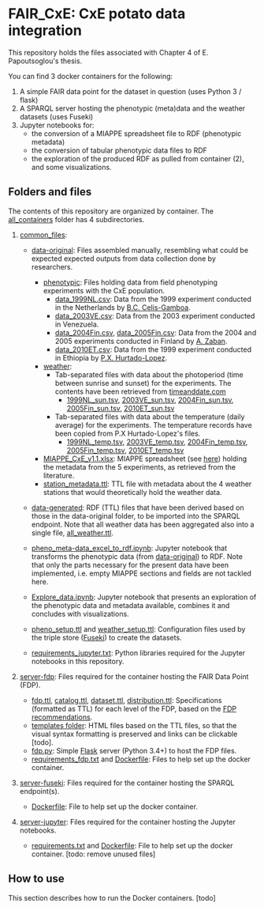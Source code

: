 # FAIR_CxE: CxE potato data integration

This repository holds the files associated with Chapter 4 of E. Papoutsoglou's thesis. 

You can find 3 docker containers for the following:

1. A simple FAIR data point for the dataset in question (uses Python 3 / flask)
2. A SPARQL server hosting the phenotypic (meta)data and the weather datasets (uses Fuseki)
3. Jupyter notebooks for:
	* the conversion of a MIAPPE spreadsheet file to RDF (phenotypic metadata)
	* the conversion of tabular phenotypic data files to RDF
	* the exploration of the produced RDF as pulled from container (2), and some visualizations.


## Folders and files

The contents of this repository are organized by container. The [all_containers](./all_containers) folder has 4 subdirectories. 

1. [common_files](./all_containers/common_files): 

	* [data-original](./all_containers/common_files/data-original): Files assembled manually, resembling what could be expected expected outputs from data collection done by researchers.
		* [phenotypic](./all_containers/common_files/data-original/phenotypic): Files holding data from field phenotyping experiments with the CxE population.
			* [data_1999NL.csv](./all_containers/common_files/data-original/phenotypic/data_1999NL.csv): Data from the 1999 experiment conducted in the Netherlands by [B.C. Celis-Gamboa](https://doi.org/10.1111/j.1744-7348.2003.tb00284.x).
			* [data_2003VE.csv](./all_containers/common_files/data-original/phenotypic/data_2003VE.csv): Data from the 2003 experiment conducted in Venezuela.
			* [data_2004Fin.csv](./all_containers/common_files/data-original/phenotypic/data_2004Fin.csv), [data_2005Fin.csv](./all_containers/common_files/data-original/phenotypic/data_2005Fin.csv): Data from the 2004 and 2005 experiments conducted in Finland by [A. Zaban](https://doi.org/10.33354/smst.76724).
			* [data_2010ET.csv](./all_containers/common_files/data-original/phenotypic/data_2010ET.csv): Data from the 1999 experiment conducted in Ethiopia by [P.X. Hurtado-Lopez](https://doi.org/10.1007/s10681-015-1431-2).
		* [weather](./all_containers/common_files/data-original/weather): 
			* Tab-separated files with data about  the photoperiod (time between sunrise and sunset)  for the experiments. The contents have been retrieved from [timeanddate.com](https://www.timeanddate.com/)
				* [1999NL_sun.tsv](./all_containers/common_files/data-original/weather/1999NL_sun.tsv), [2003VE_sun.tsv](./all_containers/common_files/data-original/weather/2003VE_sun.tsv), [2004Fin_sun.tsv](./all_containers/common_files/data-original/weather/2004Fin_sun.tsv), [2005Fin_sun.tsv](./all_containers/common_files/data-original/weather/2005Fin_sun.tsv), [2010ET_sun.tsv](./all_containers/common_files/data-original/weather/2010ET_sun.tsv)
			* Tab-separated files with data about the temperature (daily average) for the experiments. The temperature records have been copied from P.X Hurtado-Lopez's files.
				* [1999NL_temp.tsv](./all_containers/common_files/data-original/weather/1999NL_temp.tsv), [2003VE_temp.tsv](./all_containers/common_files/data-original/weather/2003VE_temp.tsv), [2004Fin_temp.tsv](./all_containers/common_files/data-original/weather/2004Fin_temp.tsv), [2005Fin_temp.tsv](./all_containers/common_files/data-original/weather/2005Fin_temp.tsv), [2010ET_temp.tsv](./all_containers/common_files/data-original/weather/2010ET_temp.tsv)
		* [MIAPPE_CxE_v1.1.xlsx](./all_containers/common_files/data-original/MIAPPE_CxE_v1.1.xlsx): MIAPPE spreadsheet (see [here](https://github.com/MIAPPE/MIAPPE/tree/master/MIAPPE_Checklist-Data-Model-v1.1/MIAPPE_templates)) holding the metadata from the 5 experiments, as retrieved from the literature. 
		* [station_metadata.ttl](./all_containers/common_files/data-original/station_metadata.ttl): TTL file with metadata about the 4 weather stations that would theoretically hold the weather data.
		
	* [data-generated](./all_containers/common_files/data-generated): RDF (TTL) files that have been derived based on those in the data-original folder, to be imported into the SPARQL endpoint. Note that all weather data has been aggregated also into a single file, [all_weather.ttl](./all_containers/common_files/data-generated/weather/all_weather.ttl).
		
	* [pheno_meta-data_excel_to_rdf.ipynb](./all_containers/common_files/pheno_meta-data_excel_to_rdf.ipynb): Jupyter notebook that transforms the phenotypic data (from [data-original](./all_containers/common_files/data-original)) to RDF. Note that only the parts necessary for the present data have been implemented, i.e. empty MIAPPE sections and fields are not tackled here.
	
	* [Explore_data.ipynb](./all_containers/common_files/Explore_data.ipynb): Jupyter notebook that presents an exploration of the phenotypic data and metadata available, combines it and concludes with visualizations.
	* [pheno_setup.ttl](./all_containers/common_files/pheno_setup.ttl) and [weather_setup.ttl](./all_containers/common_files/weather_setup.ttl): Configuration files used by the triple store ([Fuseki](https://jena.apache.org/documentation/fuseki2/)) to create the datasets.
	
	* [requirements_jupyter.txt](./all_containers/common_files/requirements_jupyter.txt): Python libraries required for the Jupyter notebooks in this repository.

2. [server-fdp](./all_containers/server-fdp): Files required for the container hosting the FAIR Data Point (FDP).
	
	* [fdp.ttl](./all_containers/server-fdp/fdp.ttl), [catalog.ttl](./all_containers/server-fdp/catalog.ttl), [dataset.ttl](./all_containers/server-fdp/dataset.ttl), [distribution.ttl](./all_containers/server-fdp/distribution.ttl): Specifications (formatted as TTL) for each level of the FDP, based on the [FDP recommendations](https://github.com/FAIRDataTeam/FAIRDataPoint-Spec).
	* [templates folder](./all_containers/server-fdp/templates): HTML files based on the TTL files, so that the visual syntax formatting is preserved and links can be clickable [todo].
	* [fdp.py](./all_containers/server-fdp/fdp.py): Simple [Flask](https://flask.palletsprojects.com/en/1.1.x/) server (Python 3.4+) to host the FDP files. 
	* [requirements_fdp.txt](./all_containers/server-fdp/requirements_fdp.txt) and [Dockerfile](./all_containers/server-fdp/Dockerfile): Files to help set up the docker container.

3. [server-fuseki](./all_containers/server-fuseki): Files required for the container hosting the SPARQL endpoint(s).
   * [Dockerfile](./all_containers/server-fuseki/Dockerfile): File to help set up the docker container.

4. [server-jupyter](./all_containers/server-jupyter): Files required for the container hosting the Jupyter notebooks.
	* [requirements.txt](./all_containers/server-jupyter/requirements.txt) and [Dockerfile](./all_containers/server-jupyter/Dockerfile): File to help set up the docker container. [todo: remove unused files]


## How to use

This section describes how to run the Docker containers.
[todo]

